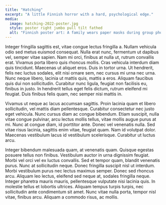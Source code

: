 ```yaml
---
title: "Hatching"
excerpt: "A little Finnish horror with a hard, psychological edge."
media: 
  image: hatching-2022-poster.jpg
  style: poster right jumbo pull tilt fathed
  alt: "Finnish poster art: A family wears paper masks during group photo"
---
```

Integer fringilla sagittis est, vitae congue lectus fringilla a. Nullam vehicula odio sed metus euismod consequat. Nulla erat nunc, fermentum ut dapibus vel, semper vitae sapien. Nam mi orci, finibus at nulla ut, rutrum convallis erat. Vivamus porta libero quis rhoncus mollis. Cras vehicula interdum diam quis tincidunt. Maecenas ut aliquet eros. Duis in tortor urna. Ut hendrerit, felis nec luctus sodales, elit nisi ornare sem, nec cursus mi urna nec urna. Nunc neque libero, lacinia ut mattis quis, mattis a eros. Aliquam faucibus quis dui non sollicitudin. Curabitur nunc ligula, feugiat non facilisis eu, finibus in justo. In hendrerit tellus eget felis dictum, rutrum eleifend mi feugiat. Duis finibus felis quam, nec semper nisi mattis in.

Vivamus ut neque ac lacus accumsan sagittis. Proin lacinia quam et libero sollicitudin, vel mattis diam pellentesque. Curabitur consectetur nec justo eget vehicula. Nunc cursus diam ac congue bibendum. Etiam suscipit, nulla vitae congue pulvinar, arcu lectus mollis tellus, vitae mollis augue purus at mi. Nunc at congue diam, id porttitor ante. Donec vel venenatis nulla. Sed vitae risus lacinia, sagittis enim vitae, feugiat quam. Nam id volutpat dolor. Maecenas vestibulum lacus id vestibulum scelerisque. Curabitur ut luctus arcu.

Integer bibendum malesuada quam, at venenatis quam. Quisque egestas posuere tellus non finibus. Vestibulum auctor in urna dignissim feugiat. Morbi vel orci vel ex luctus convallis. Sed et tempor quam, blandit venenatis purus. Nunc at sollicitudin neque. Donec fringilla suscipit nisl ut interdum. Morbi vestibulum purus nec lectus maximus semper. Donec sed rhoncus arcu. Aliquam leo lectus, eleifend sed neque at, sodales fringilla neque. Integer pharetra mauris mauris, pellentesque vulputate nisi lacinia quis. In molestie tellus et lobortis ultrices. Aliquam tempus turpis turpis, nec sollicitudin ante condimentum sit amet. Nunc vitae nulla porta, tempor nisl vitae, finibus arcu. Aliquam a commodo risus, ac mollis.
